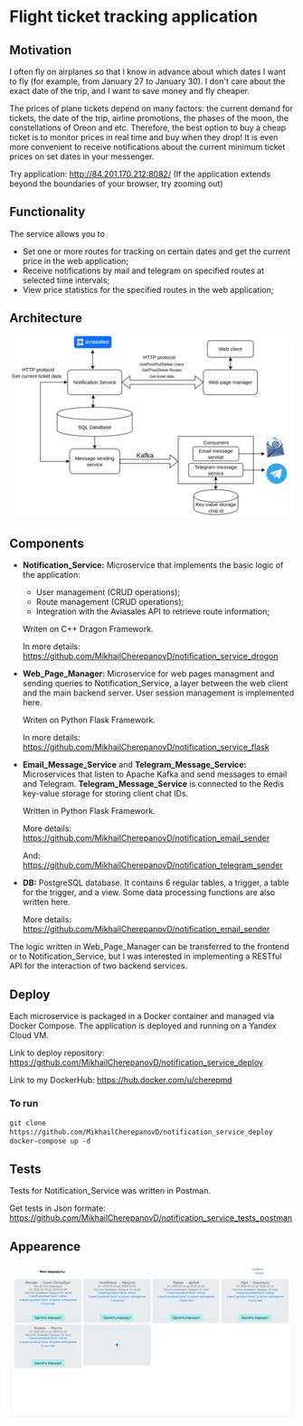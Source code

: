 # Flight ticket tracking application

## Motivation

I often fly on airplanes so that I know in advance about which dates I want to fly (for example, from January 27 to January 30). I don't care about the exact date of the trip, and I want to save money and fly cheaper. 

The prices of plane tickets depend on many factors: the current demand for tickets, the date of the trip, airline promotions, the phases of the moon, the constellations of Oreon and etc.  Therefore, the best option to buy a cheap ticket is to monitor prices in real time and buy when they drop! It is even more convenient to receive notifications about the current minimum ticket prices on set dates in your messenger.

Try application: <http://84.201.170.212:8082/> (If the application extends beyond the boundaries of your browser, try zooming out)
## Functionality

The service allows you to

* Set one or more routes for tracking on certain dates and get the current price in the web application;
* Receive notifications by mail and telegram on specified routes at selected time intervals;
* View price statistics for the specified routes in the web application;

## Architecture

![](architecture_scheme.png)

## Сomponents

* **Notification_Service:** Microservice that implements the basic logic of the application:

    - User management (CRUD operations);  
    - Route management (CRUD operations);  
    - Integration with the Aviasales API to retrieve route information; 
    
    Writen on C++ Dragon Framework. 
    
    In more details: <https://github.com/MikhailCherepanovD/notification_service_drogon>
    
* **Web_Page_Manager:**  Microservice for web pages managment and sending queries to Notification_Service, a layer between the web client and the main backend server. User session management is implemented here.

    Writen on Python Flask Framework. 

    In more details: <https://github.com/MikhailCherepanovD/notification_service_flask>


* **Email_Message_Service** and **Telegram_Message_Service:** Microservices that listen to Apache Kafka and send messages to email and Telegram. **Telegram_Message_Service** is connected to the Redis key-value storage for storing client chat IDs.  

    Written in Python Flask Framework.  

    More details: <https://github.com/MikhailCherepanovD/notification_email_sender>  

    And: <https://github.com/MikhailCherepanovD/notification_telegram_sender>  

* **DB:** PostgreSQL database. It contains 6 regular tables, a trigger, a table for the trigger, and a view. Some data processing functions are also written here.  

    More details: <https://github.com/MikhailCherepanovD/notification_email_sender>  


The logic written in Web_Page_Manager can be transferred to the frontend or to Notification_Service, but I was interested in implementing a RESTful API for the interaction of two backend services.  

## Deploy  

Each microservice is packaged in a Docker container and managed via Docker Compose. The application is deployed and running on a Yandex Cloud VM.  

Link to deploy repository: <https://github.com/MikhailCherepanovD/notification_service_deploy>  

Link to my DockerHub: <https://hub.docker.com/u/cherepmd>  

### To run  


    git clone https://github.com/MikhailCherepanovD/notification_service_deploy  
    docker-compose up -d 
 ## Tests

Tests for Notification_Service was written in Postman.

Get tests in Json formate: <https://github.com/MikhailCherepanovD/notification_service_tests_postman>

 ##  Appearence


![](Appearance.png)
